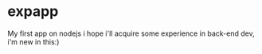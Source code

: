 # expapp
My first app on nodejs i hope i'll acquire some experience in back-end dev, i'm new in this:)
